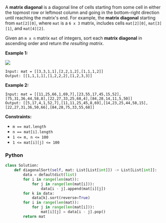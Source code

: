 A  **matrix diagonal**  is a diagonal line of cells starting from some cell in either the topmost row or leftmost column and going in the bottom-right direction until reaching the matrix's end. For example, the  **matrix diagonal**  starting from  `mat[2][0]`, where  `mat`  is a  `6 x 3`  matrix, includes cells  `mat[2][0]`,  `mat[3][1]`, and  `mat[4][2]`.

Given an  `m x n`  matrix  `mat`  of integers, sort each  **matrix diagonal**  in ascending order and return  _the resulting matrix_.

**Example 1:**

![](https://assets.leetcode.com/uploads/2020/01/21/1482_example_1_2.png)
```
Input: mat = [[3,3,1,1],[2,2,1,2],[1,1,1,2]]
Output: [[1,1,1,1],[1,2,2,2],[1,2,3,3]]
```

**Example 2:**
```
Input: mat = [[11,25,66,1,69,7],[23,55,17,45,15,52],[75,31,36,44,58,8],[22,27,33,25,68,4],[84,28,14,11,5,50]]
Output: [[5,17,4,1,52,7],[11,11,25,45,8,69],[14,23,25,44,58,15],[22,27,31,36,50,66],[84,28,75,33,55,68]]
```

**Constraints:**

-   `m == mat.length`
-   `n == mat[i].length`
-   `1 <= m, n <= 100`
-   `1 <= mat[i][j] <= 100`


### Python
```python
class Solution:
    def diagonalSort(self, mat: List[List[int]]) -> List[List[int]]:
        data = defaultdict(list)
        for i in range(len(mat)):
            for j in range(len(mat[i])):
                data[i - j].append(mat[i][j])
        for k in data:
            data[k].sort(reverse=True)
        for i in range(len(mat)):
            for j in range(len(mat[i])):
                mat[i][j] = data[i - j].pop()
        return mat
```